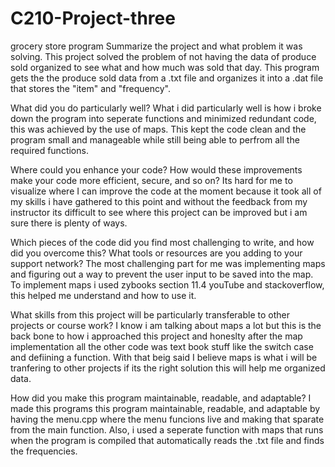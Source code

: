 # C210-Project-three
grocery store program 
Summarize the project and what problem it was solving.
  This project solved the problem of not having the data of produce sold organized to see what and how much was sold that day.
  This program gets the the produce sold data from a .txt file and organizes it into a .dat file that stores the "item" and "frequency". 
  
What did you do particularly well?
  What i did particularly well is how i broke down the program into seperate functions and minimized redundant code, this was achieved by the use of maps.
  This kept the code clean and the program small and manageable while still being able to perfrom all the required functions.

Where could you enhance your code? How would these improvements make your code more efficient, secure, and so on?
  Its hard for me to visualize where I can improve the code at the moment because it took all of my skills i have gathered to this point and without the 
  feedback from my instructor its difficult to see where this project can be improved but i am sure there is plenty of ways.
  
Which pieces of the code did you find most challenging to write, and how did you overcome this? What tools or resources are you adding to your support network?
  The most challenging part for me was implementing maps and figuring out a way to prevent the user input to be saved into the map. To implement maps 
  i used zybooks section 11.4 youTube and stackoverflow, this helped me understand and how to use it.

What skills from this project will be particularly transferable to other projects or course work?
  I know i am talking about maps a lot but this is the back bone to how i approached this project and honeslty after the map implementation all the other code was 
  text book stuff like the switch case and defiining a function. With that beig said I believe maps is what i will be tranfering to other projects if its the right solution 
  this will help me organized data. 

How did you make this program maintainable, readable, and adaptable?
  I made this programs this program maintainable, readable, and adaptable by having the menu.cpp where the menu funcions live and making that sparate from the main function. 
  Also, i used a seperate function with maps that runs when the program is compiled that automatically reads the .txt file and finds the frequencies. 
